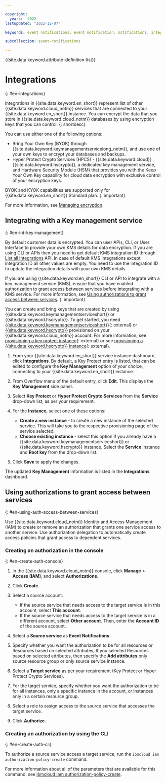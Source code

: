 ```yaml
---

copyright:
  years:  2022
lastupdated: "2022-12-07"

keywords: event notifications, event notification, notifications, integrations, key protect, key management, hyper protect, hpcs

subcollection: event-notifications

---
```

{{site.data.keyword.attribute-definition-list}}

# Integrations
{: #en-integrations}

Integrations in {{site.data.keyword.en_short}} represent list of other {{site.data.keyword.cloud_notm}} services that are connected to your {{site.data.keyword.en_short}} instance. You can encrypt the data that you store in {{site.data.keyword.cloud_notm}} databases by using encryption keys that you can control.
{: shortdesc}

You can use either one of the following options:
- Bring Your Own Key (BYOK) through {{site.data.keyword.keymanagementservicelong_notm}}, and use one of your own keys to encrypt your databases and backups.
- Hyper Protect Crypto Services (HPCS) - {{site.data.keyword.cloud}} {{site.data.keyword.hscrypto}}, a dedicated key management service, and Hardware Security Module (HSM) that provides you with the Keep Your Own Key capability for cloud data encryption with exclusive control of your encryption keys.

BYOK and KYOK capabilities are supported only for {{site.data.keyword.en_short}} Standard plan.
{: important}

For more information, see [Managing encryption](/docs/event-notifications?topic=event-notifications-en-managing-encryption).

## Integrating with a Key management service
{: #en-int-key-management}

By default customer data is encrypted. You can user APIs, CLI, or User Interface to provide your own KMS details for data encryption. If you are using CLI or APIs then you need to get default KMS integration ID through [List all integrations](/apidocs/event-notifications#list-integrations) API. In case of default KMS integrations except integration ID all other values are empty. You need to use the integration ID to update the integration details with your own KMS details.

If you are using {{site.data.keyword.en_short}} CLI or API to integrate with a key management service (KMS), ensure that you have enabled authorization to grant access between services before integrating with a KMS service. For more information, see [Using authorizations to grant access between services](#en-using-auth-access-between-services).
{: important}

You can create and bring keys that are created by using {{site.data.keyword.keymanagementserviceshort}} or {{site.data.keyword.hscrypto}}. To get started, you need [{{site.data.keyword.keymanagementserviceshort}}](https://cloud.ibm.com/catalog/key-protect){: external} or [{{site.data.keyword.hscrypto}}](https://cloud.ibm.com/catalog/services/hyper-protect-crypto-services) provisioned on your {{site.data.keyword.cloud_notm}} account. For more information, see [provisioning a key protect instance](https://cloud.ibm.com/docs/key-protect?topic=key-protect-provision){: external} or see [provisioning a {{site.data.keyword.hscrypto}} instance](/docs/hs-crypto?topic=hs-crypto-get-started){: external}.

1. From your {{site.data.keyword.en_short}} service instance dashboard, click **Integrations**. By default, a Key Protect entry is listed, that can be edited to configure the **Key Management** option of your choice, connecting to your {{site.data.keyword.en_short}} instance.

1. From Overflow menu of the default entry, click **Edit**. This displays the **Key Management** side panel.

1. Select **Key Protect** or **Hyper Protect Crypto Services** from the **Service** drop-down list, as per your requirement.

1. For the **Instance**, select one of these options:
   - **Create a new instance** - to create a new instance of the selected service. This will take you to the respective provisioning page of the service selected.
   - **Choose existing instance** - select this option if you already have a {{site.data.keyword.keymanagementserviceshort}} or {{site.data.keyword.hscrypto}} instance. Select the **Service** instance and **Root key** from the drop-down list.

1. Click **Save** to apply the changes.

The updated **Key Management** information is listed in the **Integrations** dashboard.

## Using authorizations to grant access between services
{: #en-using-auth-access-between-services}

Use {{site.data.keyword.cloud_notm}} Identity and Access Management (IAM) to create or remove an authorization that grants one service access to another service. Use authorization delegation to automatically create access policies that grant access to dependent services.

### Creating an authorization in the console
{: #en-create-auth-console}

1. In the {{site.data.keyword.cloud_notm}} console, click **Manage** > **Access (IAM)**, and select **Authorizations**.

1. Click **Create**.

1. Select a source account.
   * If the source service that needs access to the target service is in this account, select **This account**.
   * If the source service that needs access to the target service is in a different account, select **Other account**. Then, enter the **Account ID** of the source account.

1. Select a **Source service** as **Event Notifications**.

1. Specify whether you want the authorization to be for all resources or Resources based on selected attributes, If you selected Resources based on selected attributes, then specify the **Add attributes** only source resource group or only source service instance.

1. Select a **Target service** as per your requirement (Key Protect or Hyper Protect Crypto Services).

1. For the target service, specify whether you want the authorization to be for all instances, only a specific instance in the account, or instances only in a certain resource group.

1. Select a role to assign access to the source service that accesses the target service.

1. Click **Authorize**.

### Creating an authorization by using the CLI
{: #en-create-auth-cli}

To authorize a source service access a target service, run the `ibmcloud iam authorization-policy-create` command.

For more information about all of the parameters that are available for this command, see [ibmcloud iam authorization-policy-create](/docs/cli?topic=cli-ibmcloud_commands_iam#ibmcloud_iam_authorization_policy_create).
